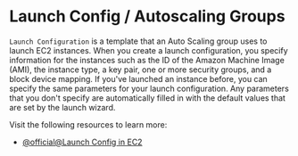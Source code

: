 # Launch Config / Autoscaling Groups

`Launch Configuration` is a template that an Auto Scaling group uses to launch EC2 instances. When you create a launch configuration, you specify information for the instances such as the ID of the Amazon Machine Image (AMI), the instance type, a key pair, one or more security groups, and a block device mapping. If you've launched an instance before, you can specify the same parameters for your launch configuration. Any parameters that you don't specify are automatically filled in with the default values that are set by the launch wizard.

Visit the following resources to learn more:

- [@official@Launch Config in EC2](https://docs.aws.amazon.com/autoscaling/ec2/userguide/launch-configurations.html)
